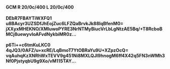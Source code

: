 #### GCM R 20/0c/400 L 20/0c/400
**DEbR7FBAYTiWXFQ1**<br/>**u8BAcyr3UZSDfJhEojZuc6LFZQaBrvkJk88IqBfenM0=**<br/>**jXXyxMHEKNO/XMIuwoPYRE3NrNTMyBiucVrLbLgNtzAE5Bq/+T8RcboBMCj8uewyvloAFvdNykbiMR0z...**<br/><br/>
**p6Ti++c6tmKuLKC0**<br/>**4qJQ3/0AFZ/u+xcRE/LqBmoT7YtOBRaYu9U+XZpzOcQ=**<br/>**vqAuhqKzXNRhWxTEVV9g451Ni8MXLQJl9hnogM6ff4X42q5FN3nWMh3Nf0PjstyqbU9g9Xo/vM115TAY...**